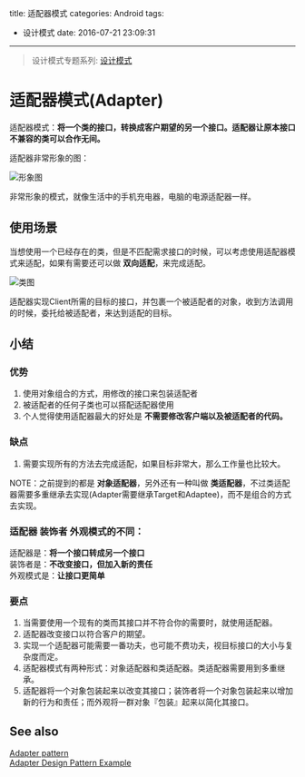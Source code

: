 title: 适配器模式
categories: Android
tags:
  - 设计模式
date: 2016-07-21 23:09:31
---


> 设计模式专题系列: [设计模式](http://yifeiyuan.me/2016/07/20/design-patterns/)	

# 适配器模式(Adapter)

适配器模式：**将一个类的接口，转换成客户期望的另一个接口。适配器让原本接口不兼容的类可以合作无间。**  

适配器非常形象的图：  

![形象图](http://ww3.sinaimg.cn/large/98900c07jw1f60ibhzrx4j20aj057t8u.jpg)


非常形象的模式，就像生活中的手机充电器，电脑的电源适配器一样。

<!-- more -->

## 使用场景

当想使用一个已经存在的类，但是不匹配需求接口的时候，可以考虑使用适配器模式来适配，如果有需要还可以做 **双向适配**，来完成适配。  

![类图](http://ww4.sinaimg.cn/large/98900c07jw1f60l15wrt4j20u20m8416.jpg)

适配器实现Client所需的目标的接口，并包裹一个被适配者的对象，收到方法调用的时候，委托给被适配者，来达到适配的目标。  


## 小结

### 优势

1. 使用对象组合的方式，用修改的接口来包装适配者
2. 被适配者的任何子类也可以搭配适配器使用  
3. 个人觉得使用适配器最大的好处是 **不需要修改客户端以及被适配者的代码。**  

### 缺点  

1. 需要实现所有的方法去完成适配，如果目标非常大，那么工作量也比较大。  

NOTE：之前提到的都是 **对象适配器**，另外还有一种叫做 **类适配器**，不过类适配器需要多重继承去实现(Adapter需要继承Target和Adaptee)，而不是组合的方式去实现。  

### 适配器 装饰者 外观模式的不同：  

适配器是：**将一个接口转成另一个接口**   
装饰者是：**不改变接口，但加入新的责任**    
外观模式是：**让接口更简单**  

### 要点

1. 当需要使用一个现有的类而其接口并不符合你的需要时，就使用适配器。  
2. 适配器改变接口以符合客户的期望。  
3. 实现一个适配器可能需要一番功夫，也可能不费功夫，视目标接口的大小与复杂度而定。  
4. 适配器模式有两种形式：对象适配器和类适配器。类适配器需要用到多重继承。  
5. 适配器将一个对象包装起来以改变其接口；装饰者将一个对象包装起来以增加新的行为和责任；而外观将一群对象『包装』起来以简化其接口。  


## See also

[Adapter pattern](https://en.wikipedia.org/wiki/Adapter_pattern)  
[Adapter Design Pattern Example](http://javadesign-patterns.blogspot.com/p/adapter-pattern-example.html)  
